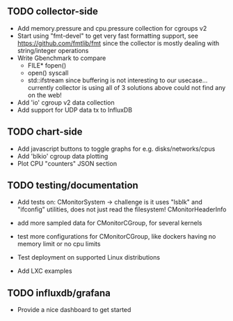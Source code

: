 ## TODO collector-side

- Add memory.pressure and cpu.pressure collection for cgroups v2
- Start using "fmt-devel" to get very fast formatting support, see https://github.com/fmtlib/fmt
  since the collector is mostly dealing with string/integer operations
- Write Gbenchmark to compare 
   * FILE* fopen() 
   * open() syscall
   * std::ifstream
  since buffering is not interesting to our usecase... currently collector is using all of 3 solutions above
  could not find any on the web!
- Add 'io' cgroup v2 data collection
- Add support for UDP data tx to InfluxDB

## TODO chart-side

- Add javascript buttons to toggle graphs for e.g. disks/networks/cpus
- Add 'blkio' cgroup data plotting
- Plot CPU "counters" JSON section

## TODO testing/documentation

- Add tests on:
   CMonitorSystem
   -> challenge is it uses "lsblk" and "ifconfig" utilities, does not just read the filesystem!
   CMonitorHeaderInfo

- add more sampled data for CMonitorCGroup, for several kernels
- test more configurations for CMonitorCGroup, like dockers having no memory limit or no cpu limits
- Test deployment on supported Linux distributions
- Add LXC examples

## TODO influxdb/grafana

- Provide a nice dashboard to get started
